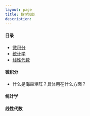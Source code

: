 ```yaml
---
layout: page
title: 数学知识
description:
---
```


#### 目录
- [微积分](#微积分)
- [统计学](#统计学)
- [线性代数](#线性代数)

#### 微积分

- 什么是海森矩阵？具体用在什么方面？

#### 统计学

#### 线性代数
